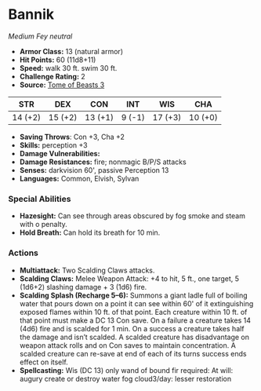 # Bannik

*Medium* *Fey* *neutral*

- **Armor Class:** 13 (natural armor)
- **Hit Points:** 60 (11d8+11)
- **Speed:** walk 30 ft. swim 30 ft.
- **Challenge Rating:** 2
- **Source:** [Tome of Beasts 3](https://koboldpress.com/kpstore/product/tome-of-beasts-2-for-5th-edition/)

| STR | DEX | CON | INT | WIS | CHA |
| --- | --- | --- | --- | --- | --- |
| 14 (+2) | 15 (+2) | 13 (+1) | 9 (-1) | 17 (+3) | 10 (+0) |

- **Saving Throws**: Con +3, Cha +2
- **Skills:** perception +3
- **Damage Vulnerabilities:** 
- **Damage Resistances:** fire; nonmagic B/P/S attacks
- **Senses:** darkvision 60', passive Perception 13
- **Languages:** Common, Elvish, Sylvan
### Special Abilities
- **Hazesight:** Can see through areas obscured by fog smoke and steam with o penalty.
- **Hold Breath:** Can hold its breath for 10 min.
### Actions
- **Multiattack:** Two Scalding Claws attacks.
- **Scalding Claws:** Melee Weapon Attack: +4 to hit, 5 ft., one target, 5 (1d6+2) slashing damage + 3 (1d6) fire.
- **Scalding Splash (Recharge 5–6):** Summons a giant ladle full of boiling water that pours down on a point it can see within 60' of it extinguishing exposed flames within 10 ft. of that point. Each creature within 10 ft. of that point must make a DC 13 Con save. On a failure a creature takes 14 (4d6) fire and is scalded for 1 min. On a success a creature takes half the damage and isn’t scalded. A scalded creature has disadvantage on weapon attack rolls and on Con saves to maintain concentration. A scalded creature can re-save at end of each of its turns success ends effect on itself.
- **Spellcasting:** Wis (DC 13) only wand of bound fir required: At will: augury create or destroy water fog cloud3/day: lesser restoration
